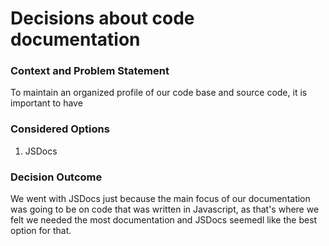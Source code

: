 # Decisions about code documentation

### Context and Problem Statement
To maintain an organized profile of our code base and source code, it is important to have 
### Considered Options
1. JSDocs
### Decision Outcome
We went with JSDocs just because the main focus of our documentation was going to be on code that was written in Javascript, as that's where we felt we needed the most documentation and JSDocs seemedl like the best option for that. 
